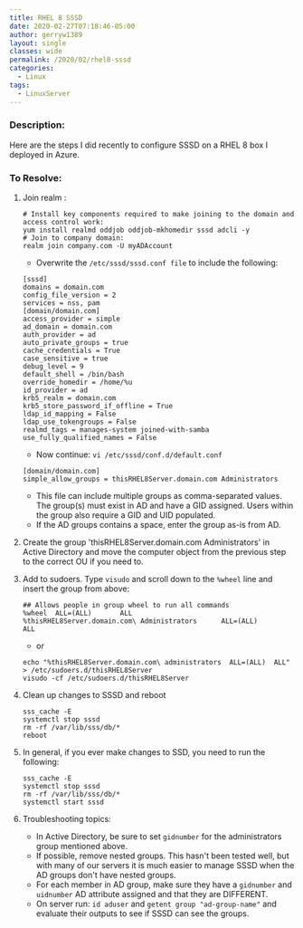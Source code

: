```yaml
---
title: RHEL 8 SSSD
date: 2020-02-27T07:18:46-05:00
author: gerryw1389
layout: single
classes: wide
permalink: /2020/02/rhel8-sssd
categories:
  - Linux
tags:
  - LinuxServer
---
```

<!--more-->

### Description:

Here are the steps I did recently to configure SSSD on a RHEL 8 box I deployed in Azure.

### To Resolve:

1. Join realm :

   ```shell
   # Install key components required to make joining to the domain and access control work:
   yum install realmd oddjob oddjob-mkhomedir sssd adcli -y
   # Join to company domain:
   realm join company.com -U myADAccount
   ```

   - Overwrite the `/etc/sssd/sssd.conf file` to include the following: 

   ```escape
   [sssd]
   domains = domain.com
   config_file_version = 2
   services = nss, pam
   [domain/domain.com]
   access_provider = simple
   ad_domain = domain.com
   auth_provider = ad
   auto_private_groups = true
   cache_credentials = True
   case_sensitive = true
   debug_level = 9
   default_shell = /bin/bash
   override_homedir = /home/%u
   id_provider = ad
   krb5_realm = domain.com
   krb5_store_password_if_offline = True
   ldap_id_mapping = False
   ldap_use_tokengroups = False
   realmd_tags = manages-system joined-with-samba
   use_fully_qualified_names = False
   ```

   - Now continue: `vi /etc/sssd/conf.d/default.conf`

   ```escape
   [domain/domain.com]
   simple_allow_groups = thisRHEL8Server.domain.com Administrators
   ```

   - This file can include multiple groups as comma-separated values. The group(s) must exist in AD and have a GID assigned. Users within the group also require a GID and UID populated.
   - If the AD groups contains a space, enter the group as-is from AD.

2. Create the group 'thisRHEL8Server.domain.com Administrators' in Active Directory and move the computer object from the previous step to the correct OU if you need to.

3. Add to sudoers. Type `visudo` and scroll down to the `%wheel` line and insert the group from above:

   ```escape
   ## Allows people in group wheel to run all commands
   %wheel  ALL=(ALL)       ALL
   %thisRHEL8Server.domain.com\ Administrators      ALL=(ALL)       ALL
   ```

   - or

   ```escape
   echo "%thisRHEL8Server.domain.com\ administrators  ALL=(ALL)  ALL" > /etc/sudoers.d/thisRHEL8Server
   visudo -cf /etc/sudoers.d/thisRHEL8Server
   ```
   
4. Clean up changes to SSSD and reboot

   ```shell
   sss_cache -E
   systemctl stop sssd
   rm -rf /var/lib/sss/db/*
   reboot
   ```

5. In general, if you ever make changes to SSD, you need to run the following:

   ```shell
   sss_cache -E
   systemctl stop sssd
   rm -rf /var/lib/sss/db/*
   systemctl start sssd
   ```

6. Troubleshooting topics:

   - In Active Directory, be sure to set `gidnumber` for the administrators group mentioned above.
   - If possible, remove nested groups. This hasn't been tested well, but with many of our servers it is much easier to manage SSSD when the AD groups don't have nested groups.
   - For each member in AD group, make sure they have a `gidnumber` and `uidnumber` AD attribute assigned and that they are DIFFERENT.
   - On server run: `id aduser` and `getent group "ad-group-name"` and evaluate their outputs to see if SSSD can see the groups.